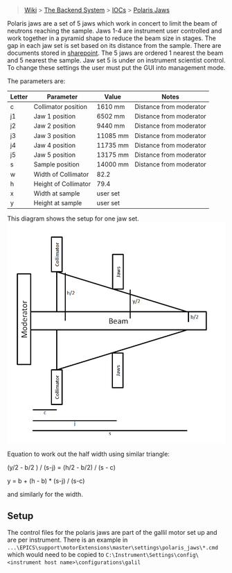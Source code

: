 > [Wiki](Home) > [The Backend System](The-Backend-System) > [IOCs](IOCs) > [Polaris Jaws](Polaris-Jaws)

Polaris jaws are a set of 5 jaws which work in concert to limit the beam of neutrons reaching the sample. Jaws 1-4 are instrument user controlled and work together in a pyramid shape to reduce the beam size in stages. The gap in each jaw set is set based on its distance from the sample. There are documents stored in [sharepoint](http://www.facilities.rl.ac.uk/isis/computing/ICPdiscussions/POLARIS/polarisCalculations.zip). The 5 jaws are ordered 1 nearest the beam and 5 nearest the sample. 
Jaw set 5 is under on instrument scientist control. To change these settings the user must put the GUI into management mode. 

The parameters are:

Letter | Parameter | Value | Notes
--- | --------- | ----- | -----
c | Collimator position | 1610 mm |  Distance from moderator
j1 | Jaw 1 position | 6502 mm | Distance from moderator
j2 | Jaw 2 position | 9440 mm |  Distance from moderator
j3 | Jaw 3 position | 11085 mm |  Distance from moderator
j4 | Jaw 4 position | 11735 mm |  Distance from moderator
j5 | Jaw 5 position | 13175 mm |  Distance from moderator
s | Sample position | 14000 mm | Distance from moderator
w | Width of Collimator | 82.2 | 
h | Height of Collimator | 79.4 | 
x | Width at sample | user set |
y | Height at sample | user set |

This diagram shows the setup for one jaw set.
 ![Polaris Jaws Diagram](backend_system/IOCs/polaris_jaws.png)

Equation to work out the half width using similar triangle:

(y/2 - b/2 ) / (s-j) = (h/2 - b/2) / (s - c)

y = b + (h - b) * (s-j) / (s-c)

and similarly for the width.

## Setup

The control files for the polaris jaws are part of the gallil motor set up and are per instrument. There is an example in `...\EPICS\support\motorExtensions\master\settings\polaris_jaws\*.cmd` which would need to be copied to `C:\Instrument\Settings\config\<instrument host name>\configurations\galil`
